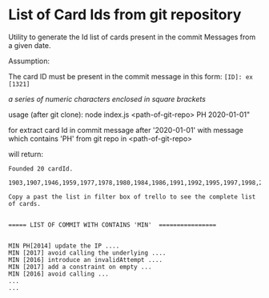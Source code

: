 # List of Card Ids from git repository

Utility to generate the Id list of cards present in the commit Messages from a given date.

Assumption:

The card ID must be present in the commit message in this form: ```[ID]: ex [1321] ```

*a series of numeric characters enclosed in square brackets*


usage (after git clone):
    node index.js \<path-of-git-repo\> PH 2020-01-01"
    
for extract card Id in commit message after '2020-01-01' with message which contains 'PH' from git repo in \<path-of-git-repo\>

will return:
```
Founded 20 cardId.

1903,1907,1946,1959,1977,1978,1980,1984,1986,1991,1992,1995,1997,1998,2002,2009,2014,2036,2038,2046

Copy a past the list in filter box of trello to see the complete list of cards.


===== LIST OF COMMIT WITH CONTAINS 'MIN'  ================ 


MIN PH[2014] update the IP ....
MIN [2017] avoid calling the underlying ....
MIN [2016] introduce an invalidAttempt ....
MIN [2017] add a constraint on empty ...
MIN [2016] avoid calling ... 
...
...


```